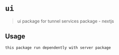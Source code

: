 # `ui`

> ui package for tunnel services package - nextjs

## Usage

```
this package run dependently with server package
```
